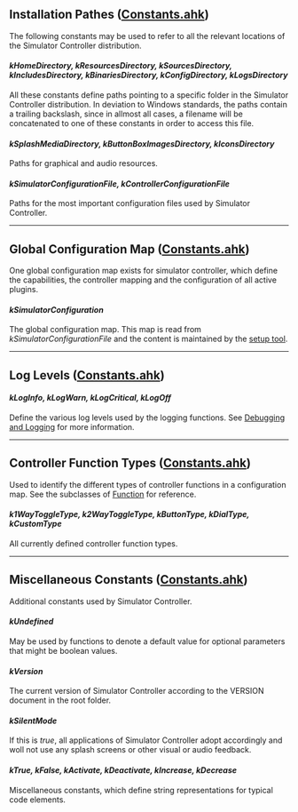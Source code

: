 ## Installation Pathes ([Constants.ahk](https://github.com/SeriousOldMan/Simulator-Controller/blob/main/Sources/Includes/Constants.ahk))
The following constants may be used to refer to all the relevant locations of the Simulator Controller distribution.

#### *kHomeDirectory, kResourcesDirectory, kSourcesDirectory, kIncludesDirectory, kBinariesDirectory, kConfigDirectory, kLogsDirectory*
All these constants define paths pointing to a specific folder in the Simulator Controller distribution. In deviation to Windows standards, the paths contain a trailing backslash, since in allmost all cases, a filename will be concatenated to one of these constants in order to access this file.

#### *kSplashMediaDirectory, kButtonBoxImagesDirectory, kIconsDirectory*
Paths for graphical and audio resources.

#### *kSimulatorConfigurationFile, kControllerConfigurationFile*
Paths for the most important configuration files used by Simulator Controller.

***

## Global Configuration Map ([Constants.ahk](https://github.com/SeriousOldMan/Simulator-Controller/blob/main/Sources/Includes/Constants.ahk))
One global configuration map exists for simulator controller, which define the capabilities, the controller mapping and the configuration of all active plugins.

#### *kSimulatorConfiguration*
The global configuration map. This map is read from *kSimulatorConfigurationFile* and the content is maintained by the [setup tool](https://github.com/SeriousOldMan/Simulator-Controller/wiki/Installation-&-Setup#setup).

***

## Log Levels ([Constants.ahk](https://github.com/SeriousOldMan/Simulator-Controller/blob/main/Sources/Includes/Constants.ahk))

#### *kLogInfo, kLogWarn, kLogCritical, kLogOff*
Define the various log levels used by the logging functions. See [Debugging and Logging](https://github.com/SeriousOldMan/Simulator-Controller/wiki/Functions-Reference#debugging-and-logging-functionsahk) for more information.

***

## Controller Function Types ([Constants.ahk](https://github.com/SeriousOldMan/Simulator-Controller/blob/main/Sources/Includes/Constants.ahk))
Used to identify the different types of controller functions in a configuration map. See the subclasses of [Function](https://github.com/SeriousOldMan/Simulator-Controller/wiki/Classes-Reference#abstract-function-extends-configurationitem-classesahk) for reference.

#### *k1WayToggleType, k2WayToggleType, kButtonType, kDialType, kCustomType*
All currently defined controller function types.

***

## Miscellaneous Constants ([Constants.ahk](https://github.com/SeriousOldMan/Simulator-Controller/blob/main/Sources/Includes/Constants.ahk))
Additional constants used by Simulator Controller.

#### *kUndefined*
May be used by functions to denote a default value for optional parameters that might be boolean values.

#### *kVersion*
The current version of Simulator Controller according to the VERSION document in the root folder.

#### *kSilentMode*
If this is *true*, all applications of Simulator Controller adopt accordingly and woll not use any splash screens or other visual or audio feedback.

#### *kTrue, kFalse, kActivate, kDeactivate, kIncrease, kDecrease*
Miscellaneous constants, which define string representations for typical code elements.